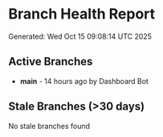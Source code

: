# Branch Health Report
Generated: Wed Oct 15 09:08:14 UTC 2025

## Active Branches
- **main** - 14 hours ago by Dashboard Bot

## Stale Branches (>30 days)
No stale branches found
